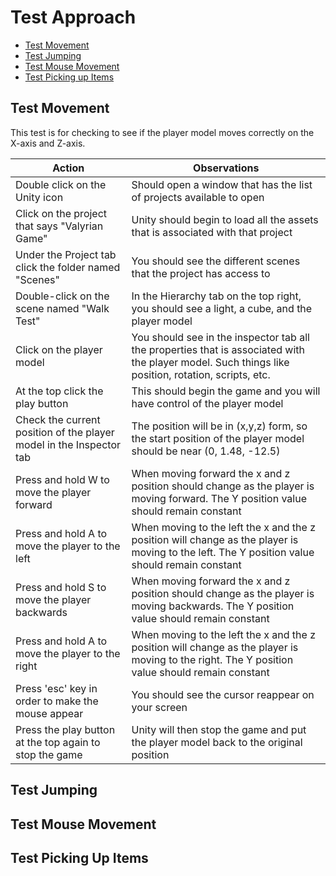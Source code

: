 # Test Approach

- [Test Movement](##Test-Movement)
- [Test Jumping](##Test-Jumping)
- [Test Mouse Movement](##Test-Mouse-Movement)
- [Test Picking up Items](##Test-Picking-Up-Items)




## Test Movement

This test is for checking to see if the player model moves correctly on the
X-axis and Z-axis.

| Action |Observations|
|--------|------------|
| Double click on the Unity icon | Should open a window that has the list of projects available to open |
| Click on the project that says "Valyrian Game" | Unity should begin to load all the assets that is associated with that project |
| Under the Project tab click the folder named "Scenes" | You should see the different scenes that the project has access to |
| Double-click on the scene named "Walk Test" | In the Hierarchy tab on the top right, you should see a light, a cube, and the player model |
| Click on the player model | You should see in the inspector tab all the properties that is associated with the player model. Such things like position, rotation, scripts, etc. |
| At the top click the play button | This should begin the game and you will have control of the player model |
| Check the current position of the player model in the Inspector tab | The position will be in (x,y,z) form, so the start position of the player model should be near (0, 1.48, -12.5) |
| Press and hold W to move the player forward | When moving forward the x and z position should change as the player is moving forward. The Y position value should remain constant |
| Press and hold A to move the player to the left | When moving to the left the x and the z position will change as the player is moving to the left. The Y position value should remain constant |
| Press and hold S to move the player backwards | When moving forward the x and z position should change as the player is moving backwards. The Y position value should remain constant |
| Press and hold A to move the player to the right | When moving to the left the x and the z position will change as the player is moving to the right. The Y position value should remain constant |
| Press 'esc' key in order to make the mouse appear | You should see the cursor reappear on your screen |
| Press the play button at the top again to stop the game | Unity will then stop the game and put the player model back to the original position |



## Test Jumping



## Test Mouse Movement



## Test Picking Up Items

